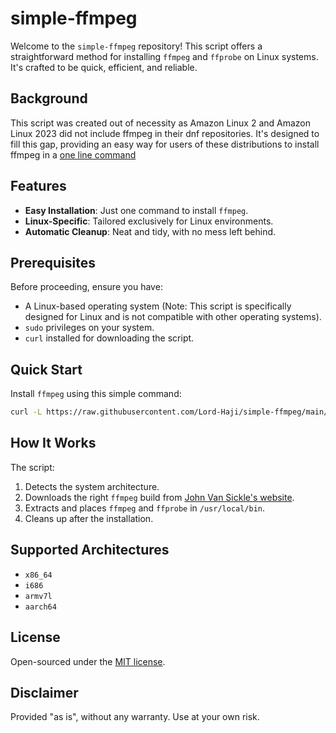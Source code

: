 # simple-ffmpeg

Welcome to the `simple-ffmpeg` repository! This script offers a straightforward method for installing `ffmpeg` and `ffprobe` on Linux systems. It's crafted to be quick, efficient, and reliable.

## Background

This script was created out of necessity as Amazon Linux 2 and Amazon Linux 2023 did not include ffmpeg in their dnf repositories. It's designed to fill this gap, providing an easy way for users of these distributions to install ffmpeg in a [one line command](#quick-start)

## Features

- **Easy Installation**: Just one command to install `ffmpeg`.
- **Linux-Specific**: Tailored exclusively for Linux environments.
- **Automatic Cleanup**: Neat and tidy, with no mess left behind.

## Prerequisites

Before proceeding, ensure you have:
- A Linux-based operating system (Note: This script is specifically designed for Linux and is not compatible with other operating systems).
- `sudo` privileges on your system.
- `curl` installed for downloading the script.

## Quick Start

Install `ffmpeg` using this simple command:

```bash
curl -L https://raw.githubusercontent.com/Lord-Haji/simple-ffmpeg/main/install_ffmpeg.sh | sudo bash
```

## How It Works

The script:
1. Detects the system architecture.
2. Downloads the right `ffmpeg` build from [John Van Sickle's website](https://johnvansickle.com/ffmpeg/).
3. Extracts and places `ffmpeg` and `ffprobe` in `/usr/local/bin`.
4. Cleans up after the installation.

## Supported Architectures

- `x86_64`
- `i686`
- `armv7l`
- `aarch64`


## License

Open-sourced under the [MIT license](https://opensource.org/licenses/MIT).

## Disclaimer

Provided "as is", without any warranty. Use at your own risk.

